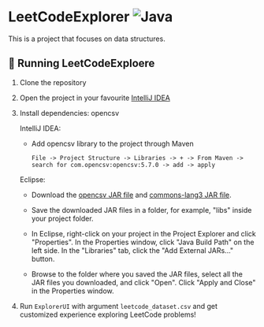 # LeetCodeExplorer ![Java](https://img.shields.io/badge/java-%23ED8B00.svg?style=flat-square&logo=openjdk&logoColor=white)

This is a project that focuses on data structures.

## 🚀 Running LeetCodeExploere

1. Clone the repository

2. Open the project in your favourite [IntelliJ IDEA](https://www.jetbrains.com/idea/)

3. Install dependencies: opencsv

    IntelliJ IDEA:
    
    - Add opencsv library to the project through Maven 
    
      `File -> Project Structure -> Libraries -> + -> From Maven -> search for com.opencsv:opencsv:5.7.0 -> add -> apply`
      
    Eclipse:
    
    - Download the [opencsv JAR file](https://sourceforge.net/projects/opencsv/) and [commons-lang3 JAR file](https://jar-download.com/artifacts/com.opencsv/opencsv/4.1/source-code).

    - Save the downloaded JAR files in a folder, for example, "libs" inside your project folder.

    - In Eclipse, right-click on your project in the Project Explorer and click "Properties". In the Properties window, click "Java Build Path" on the left side. In the "Libraries" tab, click the "Add External JARs..." button.

    - Browse to the folder where you saved the JAR files, select all the JAR files you downloaded, and click "Open". Click "Apply and Close" in the Properties window.

4. Run `ExplorerUI` with argument `leetcode_dataset.csv` and get customized experience exploring LeetCode problems!

